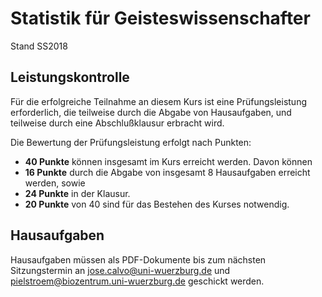 # Statistik für Geisteswissenschafter
Stand SS2018

## Leistungskontrolle
Für die erfolgreiche Teilnahme an diesem Kurs ist eine Prüfungsleistung erforderlich, die teilweise durch die Abgabe von Hausaufgaben, und teilweise durch eine Abschlußklausur erbracht wird. 

Die Bewertung der Prüfungsleistung erfolgt nach Punkten:
- **40 Punkte** können insgesamt im Kurs erreicht werden. Davon können
- **16 Punkte** durch die Abgabe von insgesamt 8 Hausaufgaben erreicht werden, sowie
- **24 Punkte** in der Klausur.
- **20 Punkte** von 40 sind für das Bestehen des Kurses notwendig.

## Hausaufgaben
Hausaufgaben müssen als PDF-Dokumente bis zum nächsten Sitzungstermin an jose.calvo@uni-wuerzburg.de und pielstroem@biozentrum.uni-wuerzburg.de geschickt werden.
